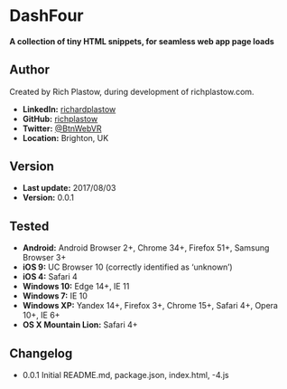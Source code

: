 DashFour
========

#### A collection of tiny HTML snippets, for seamless web app page loads

Author
------
Created by Rich Plastow, during development of richplastow.com.

+ __LinkedIn:__     [richardplastow](https://linkedin.com/in/richardplastow)
+ __GitHub:__       [richplastow](https://github.com/richplastow)
+ __Twitter:__      [@BtnWebVR](https://twitter.com/BtnWebVR)
+ __Location:__     Brighton, UK


Version
-------
+ __Last update:__  2017/08/03
+ __Version:__      0.0.1


Tested
------
+ __Android:__             Android Browser 2+, Chrome 34+, Firefox 51+, Samsung Browser 3+
+ __iOS 9:__               UC Browser 10 (correctly identified as ‘unknown’)
+ __iOS 4:__               Safari 4
+ __Windows 10:__          Edge 14+, IE 11
+ __Windows 7:__           IE 10
+ __Windows XP:__          Yandex 14+, Firefox 3+, Chrome 15+, Safari 4+, Opera 10+, IE 6+
+ __OS X Mountain Lion:__  Safari 4+


Changelog
---------
+ 0.0.1       Initial README.md, package.json, index.html, -4.js
